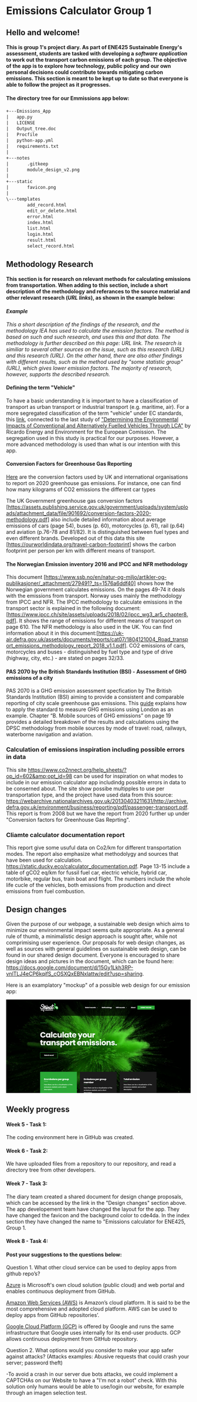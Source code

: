 # Emissions Calculator Group 1
## Hello and welcome!
#### This is group 1's project diary. As part of ENE425 Sustainable Energy's assessment, students are tasked with developing a *software application* to work out the transport carbon emissions of each group. The objective of the app is to explore how technology, public policy and our own personal decisions could contribute towards mitigating carbon emissions. This section is meant to be kept up to date so that everyone is able to follow the project as it progresses.

#### The directory tree for our Emmissions app below:

    +---Emissions_App
    |   app.py
    |   LICENSE
    |   Output_tree.doc
    |   Procfile
    |   python-app.yml
    |   requirements.txt
    |   
    +---notes
    |       .gitkeep
    |       module_design_v2.png
    |       
    +---static
    |       favicon.png
    |       
    \---templates
            add_record.html
            edit_or_delete.html
            error.html
            index.html
            list.html
            login.html
            result.html
            select_record.html

## Methodology Research
#### This section is for research on relevant methods for calculating emissions from transportation. When adding to this section, include a short description of the methodology and referances to the source material and other relevant research (*URL links*), as shown in the example below: 
 
#### *Example*
*This a short description of the findings of the research, and the methodology IEA has used to calculate the emission factors. The method is based on such and such research, and uses this and that data. The methodology is further described on this page: *URL link*. The research is similiar to several other sources on the issue, such as this research (*URL*) and this research (*URL*). On the other hand, there are also other findings with different results, such as the method used by "some statistic group" (*URL*), which gives lower emission factors. The majority of research, however, supports the described research.*

#### Defining the term "Vehicle"
To have a basic understanding it is important to have a classification of transport as urban transport or industrial transport (e.g. maritime, air). For a more segregated classification of the term "vehicle" under EC standards, this [link](https://www.eafo.eu/knowledge-center/european-vehicle-categories), connected to the last study of ["Determining the Environmental Impacts of Conventional and Alternatively Fuelled Vehicles Through LCA"](https://ec.europa.eu/clima/sites/clima/files/transport/vehicles/docs/2020_study_main_report_en.pdf) by Ricardo Energy and Environment for the European Comission. The segregation used in this study is practical for our purposes. However, a more advanced methodology is used than what is our intention with this app. 

#### Conversion Factors for Greenhouse Gas Reporting
[Here](https://assets.publishing.service.gov.uk/government/uploads/system/uploads/attachment_data/file/891105/Conversion_Factors_2020_-_Condensed_set__for_most_users_.xlsx) are the conversion factors used by UK and international organisations to report on 2020 greenhouse gas emissions. For instance, one can find how many kilograms of CO2 emissions the different car types

The UK Government greenhouse gas conversion factors [https://assets.publishing.service.gov.uk/government/uploads/system/uploads/attachment_data/file/901692/conversion-factors-2020-methodology.pdf] also include detailed information about average emissions of cars (page 54), buses (p. 60), motorcycles (p. 61), rail (p.64) and aviation (p.76-78 and 81/82). It is distinguished between fuel types and even different brands.
Developed out of this data this site [https://ourworldindata.org/travel-carbon-footprint] shows the carbon footprint per person per km with different means of transport.

#### The Norwegian Emission inventory 2016 and IPCC and NFR methodology
This document [https://www.ssb.no/en/natur-og-miljo/artikler-og-publikasjoner/_attachment/279491?_ts=1576a6ddf40] shows how the Norwegian government calculates emissions. On the pages 49-74 it deals with the emissions from transport. Norway uses mainly the methodology from IPCC and NFR. The IPCC methodology to calculate emissions in the transport sector is explained in the following document: [https://www.ipcc.ch/site/assets/uploads/2018/02/ipcc_wg3_ar5_chapter8.pdf]. It shows the range of emissions for different means of transport on page 610. 
The NFR methodology is also used in the UK. You can find information about it in this document:[https://uk-air.defra.gov.uk/assets/documents/reports/cat07/1804121004_Road_transport_emissions_methodology_report_2018_v1.1.pdf]. CO2 emissions of cars, motorcycles and buses - distinguished by fuel type and type of drive (highway, city, etc.) - are stated on pages 32/33.

#### PAS 2070 by the British Standards Institution (BSI) - Assessment of GHG emissions of a city
PAS 2070 is a GHG emission assessment specfication by The British Standards Institution (BSI) aiming to provide a consistent and comparable reporting of city scale greenhouse gas emissions. This [guide]( https://shop.bsigroup.com/upload/PAS2070_case_study_bookmarked.pdf) explains how to apply the standard to measure GHG emissions using London as an example. Chapter “B. Mobile sources of GHG emissions” on page 19 provides a detailed breakdown of the results and calculations using the DPSC methodology from mobile sources by mode of travel: road, railways, waterborne navigation and aviation. 

### Calculation of emissions inspiration including possible errors in data
This site https://www.co2nnect.org/help_sheets/?op_id=602&amp;opt_id=98 can be used for inspiration on what modes to include in our emission calculator app includindg possible errors in data to be conserned about. The site show possibe multipples to use per transportation type, and the project have used data from this source: https://webarchive.nationalarchives.gov.uk/20130403211631/http://archive.defra.gov.uk/environment/business/reporting/pdf/passenger-transport.pdf. This report is from 2008 but we have the report from 2020 further up under "Conversion factors for Greenhouse Gas Reprting". 

### Cliamte calculator documentation report 
This report give some usuful data on Co2/km for different transportation modes. The report also emphasize what methodolygy and sources that have been used for calculation. https://static.ducky.eco/calculator_documentation.pdf. Page 13-15 include a table of gCO2 eq/km for fussil fuel car, electric vehicle, hybrid car, motorbike, regular bus, train boat and flight. The numbers include the whole life cucle of the vehicles, both emissions from production and direct emissions from fuel combustion. 

## Design changes

Given the purpose of our webpage, a sustainable web design which aims to minimize our environmental impact seems quite appropriate. As a general rule of thumb, a minimalistic design approach is sought after, while not comprimising user experience. Our proposals for web design changes, as well as sources with general guidelines on sustainable web design, can be found in our shared design document. Everyone is encouraged to share design ideas and pictures in the document, which can be found here: https://docs.google.com/document/d/15Gy1Lkh3RP-vnlTLJ4eCP6kqifS_cOSXQxEBNxlattw/edit?usp=sharing. 

Here is an examplatory "mockup" of a possible web design for our emission app: 

![Image of web design example](https://raw.githubusercontent.com/ENE425-Group1/emissions-calculator-group1/main/notes/Mockup%20picture.png)

## Weekly progress

#### Week 5 - Task 1: 
The coding environment here in GitHub was created. 
#### Week 6 - Task 2: 
We have uploaded files from a repository to our repository, and read a directory tree from other developers. 
#### Week 7 - Task 3: 
The diary team created a shared document for design change proposals, which can be accessed by the link in the "Design changes" section above. The app developement team have changed the layout for the app. They have changed the favicon and the background color to cde4da. In the index section they have changed the name to "Emissions calculator for ENE425, Group 1. 
#### Week 8 - Task 4: 

#### Post your suggestions to the questions below:
Question 1. What other cloud service can be used to deploy apps from github repo’s?

[Azure](https://azure.microsoft.com/en-us/free/search/?&ef_id=Cj0KCQiA4L2BBhCvARIsAO0SBdZmo_X3KZDPWmbj9okoBFuotwwPaxNOZVrtfouGt3bq-pfrAxJC9YMaAnugEALw_wcB:G:s&OCID=AID2100088_SEM_Cj0KCQiA4L2BBhCvARIsAO0SBdZmo_X3KZDPWmbj9okoBFuotwwPaxNOZVrtfouGt3bq-pfrAxJC9YMaAnugEALw_wcB:G:s) is Microsoft's own cloud solution (public cloud) and web portal and enables continuous deployment from GitHub.

[Amazon Web Services (AWS)](https://aws.amazon.com/) is Amazon’s cloud platform. It is said to be the most comprehensive and adopted cloud platform. AWS can be used to deploy apps from GitHub repositories’. 

[Google Cloud Platform (GCP)](https://cloud.google.com/) is offered by Google and runs the same infrastructure that Google uses internally for its end-user products. GCP allows continuous deployment from GitHub repository. 


Question 2. What options would you consider to make your app safer against attacks? (Attacks examples: Abusive requests that could crash your server; password theft)

-To avoid a crash in our server due bots attacks, we could implement a CAPTCHAs on our Website to have a "I'm not a robot" check. With this solution only humans would be able to use/login our website, for example through an imagen selection test. 
